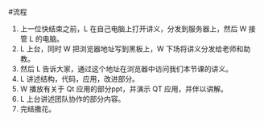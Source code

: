 #流程

1. 上一位快结束之前，L 在自己电脑上打开讲义，分发到服务器上，然后 W 接管 L 的电脑。
2. L 上台，同时 W 把浏览器地址写到黑板上，W 下场将讲义分发给老师和助教。
3. 然后 L 告诉大家，通过这个地址在浏览器中访问我们本节课的讲义。
4. L 讲述结构，代码，应用，改进部分。
5. W 播放有关于 Qt 应用的部分ppt，并演示 QT 应用，并伴以讲解。
6. L 上台讲述团队协作的部分内容。
7. 完结撒花。
